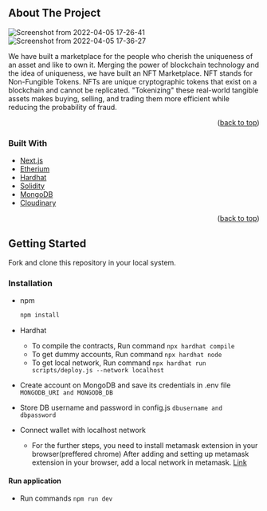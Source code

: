 <!-- # NFT-Marketing Dapp
### Setting up the application in local system


- Clone the repository in your local system and open in an ide (eg: VS Code)
- Ensure node and npm are installed in your system
- Run command ``` npm install ```
- To compile the contracts, Run command ```npx hardhat compile```
- To get dummy accounts, Run command ```npx hardhat node```
- To get local network, Run command ```npx hardhat run scripts/deploy.js --network localhost```
- Add .env file with mongoDB data
- connect wallet with localhost network
For the further steps, you need to install metamask extension in your browser(preffered chrome)
After adding and setting up metamask extension in your browser, add a local network in metamask.
[Follow this link](https://stackoverflow.com/a/68814079/15968090) -->
## About The Project
![Screenshot from 2022-04-05 17-26-41](https://user-images.githubusercontent.com/77429981/162359914-6a0d4b00-0916-4be6-b747-28101c733c2f.png)
![Screenshot from 2022-04-05 17-36-27](https://user-images.githubusercontent.com/77429981/162359827-87c01a68-1700-40bf-87c2-4edd1c1b8141.png)

<!-- [![Product Name Screen Shot][product-screenshot]](https://example.com) -->
We have built a marketplace for the people who cherish the uniqueness of an asset and like to own it.
Merging the power of blockchain technology and the idea of uniqueness, we have built an NFT Marketplace. NFT stands for Non-Fungible Tokens. NFTs are unique cryptographic tokens that exist on a blockchain and cannot be replicated. "Tokenizing" these real-world tangible assets makes buying, selling, and trading them more efficient while reducing the probability of fraud. 
<p align="right">(<a href="#top">back to top</a>)</p>



### Built With

* [Next.js](https://nextjs.org/)
* [Etherium](https://ethereum.org/en/)
* [Hardhat](https://hardhat.org/)
* [Solidity](https://docs.soliditylang.org/)
* [MongoDB](https://www.mongodb.com/)
* [Cloudinary](https://cloudinary.com/)

<p align="right">(<a href="#top">back to top</a>)</p>



<!-- GETTING STARTED -->
## Getting Started
Fork and clone this repository in your local system.


### Installation
* npm
  ```sh
  npm install
  ```
* Hardhat
  
  - To compile the contracts, Run command ```npx hardhat compile```
  - To get dummy accounts, Run command ```npx hardhat node```
  - To get local network, Run command ```npx hardhat run scripts/deploy.js --network localhost```

* Create account on MongoDB and save its credentials in .env file  ``` MONGODB_URI and MONGODB_DB  ```
* Store DB username and password in config.js 
 ``` dbusername and dbpassword ```
* Connect wallet with localhost network
  - For the further steps, you need to install metamask extension in your browser(preffered chrome) After adding and setting up metamask extension in your browser, add a local network in metamask. [Link](https://stackoverflow.com/a/68814079/15968090)

#### Run application
- Run commands ```npm run dev```


